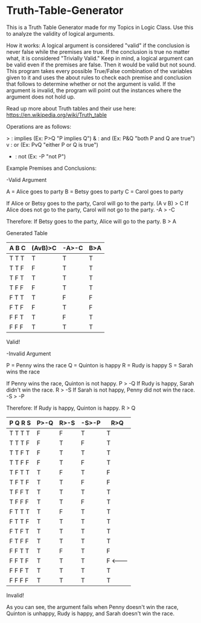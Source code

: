 # Truth-Table-Generator
This is a Truth Table Generator made for my Topics in Logic Class. Use this to analyze the validity of logical arguments.

How it works:
A logical argument is considered "valid" if the conclusion is never false while the premises are true. 
If the conclusion is true no matter what, it is considered "Trivially Valid."
Keep in mind, a logical argument can be valid even if the premises are false. Then it would be valid but not sound.
This program takes every possible True/False combination of the variables given to it and uses the about rules to check each premise
and conclusion that follows to determine whether or not the argument is valid.
If the argument is invalid, the program will point out the instances where the argument does not hold up.

Read up more about Truth tables and their use here: https://en.wikipedia.org/wiki/Truth_table

Operations are as follows:

\> : implies (Ex: P>Q    "P implies Q")
& : and (Ex: P&Q    "both P and Q are true")
v : or (Ex: PvQ    "either P or Q is true")
- : not (Ex: -P    "not P")

Example Premises and Conclusions:

-Valid Argument

A = Alice goes to party
B = Betsy goes to party
C = Carol goes to party

If Alice or Betsy goes to the party, Carol will go to the party.                    (A v B) > C
If Alice does not go to the party, Carol will not go to the party.                  -A > -C

Therefore:
If Betsy goes to the party, Alice will go to the party.                              B > A

Generated Table

A B C | (AvB)>C | -A>-C | B>A 
------|---------|-------|-----
T T T |    T    |   T   |  T  
T T F |    F    |   T   |  T  
T F T |    T    |   T   |  T  
T F F |    F    |   T   |  T  
F T T |    T    |   F   |  F  
F T F |    F    |   T   |  F  
F F T |    T    |   F   |  T  
F F F |    T    |   T   |  T  
                              
Valid!                        


-Invalid Argument

P = Penny wins the race
Q = Quinton is happy
R = Rudy is happy
S = Sarah wins the race

If Penny wins the race, Quinton is not happy.                      P > -Q
If Rudy is happy, Sarah didn't win the race.                       R > -S
If Sarah is not happy, Penny did not win the race.                 -S > -P

Therefore:
If Rudy is happy, Quinton is happy.                                R > Q

P Q R S | P>-Q | R>-S | -S>-P | R>Q
--------|------|------|-------|-----
T T T T |   F  |   F  |   T   |  T
T T T F |   F  |   T  |   F   |  T
T T F T |   F  |   T  |   T   |  T
T T F F |   F  |   T  |   F   |  T
T F T T |   T  |   F  |   T   |  F
T F T F |   T  |   T  |   F   |  F
T F F T |   T  |   T  |   T   |  T
T F F F |   T  |   T  |   F   |  T
F T T T |   T  |   F  |   T   |  T
F T T F |   T  |   T  |   T   |  T
F T F T |   T  |   T  |   T   |  T
F T F F |   T  |   T  |   T   |  T
F F T T |   T  |   F  |   T   |  F
F F T F |   T  |   T  |   T   |  F  <---
F F F T |   T  |   T  |   T   |  T
F F F F |   T  |   T  |   T   |  T

Invalid!

As you can see, the argument fails when Penny doesn't win the race, Quinton is unhappy, Rudy is happy, and Sarah doesn't win the race.
